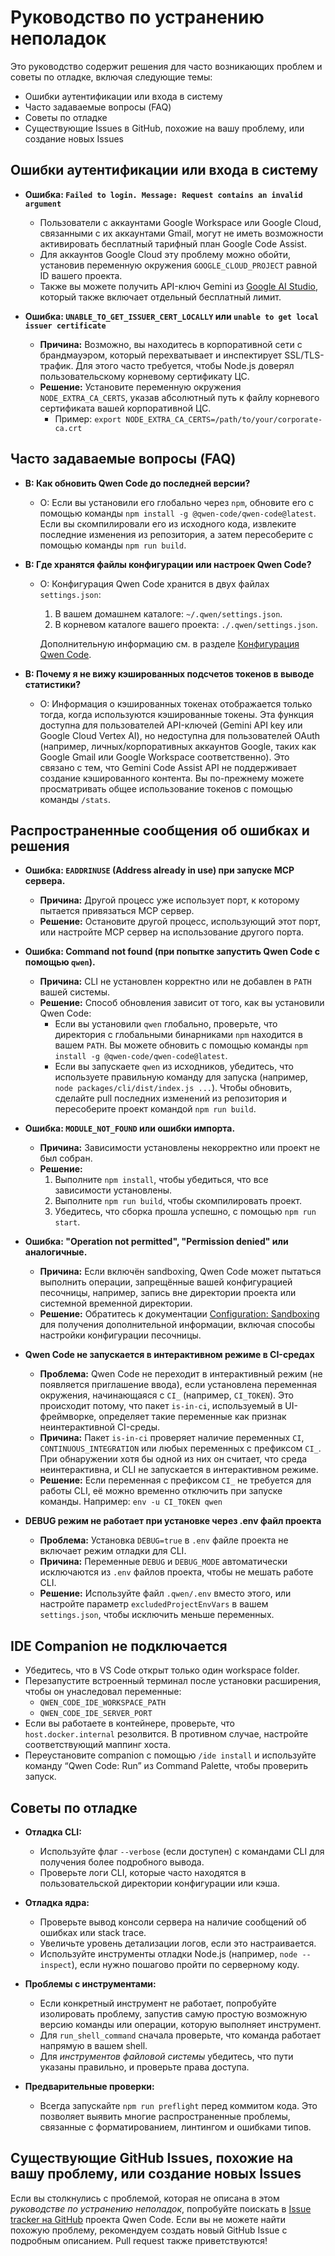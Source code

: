 # Руководство по устранению неполадок

Это руководство содержит решения для часто возникающих проблем и советы по отладке, включая следующие темы:

- Ошибки аутентификации или входа в систему
- Часто задаваемые вопросы (FAQ)
- Советы по отладке
- Существующие Issues в GitHub, похожие на вашу проблему, или создание новых Issues

## Ошибки аутентификации или входа в систему

- **Ошибка: `Failed to login. Message: Request contains an invalid argument`**
  - Пользователи с аккаунтами Google Workspace или Google Cloud, связанными с их аккаунтами Gmail, могут не иметь возможности активировать бесплатный тарифный план Google Code Assist.
  - Для аккаунтов Google Cloud эту проблему можно обойти, установив переменную окружения `GOOGLE_CLOUD_PROJECT` равной ID вашего проекта.
  - Также вы можете получить API-ключ Gemini из [Google AI Studio](http://aistudio.google.com/app/apikey), который также включает отдельный бесплатный лимит.

- **Ошибка: `UNABLE_TO_GET_ISSUER_CERT_LOCALLY` или `unable to get local issuer certificate`**
  - **Причина:** Возможно, вы находитесь в корпоративной сети с брандмауэром, который перехватывает и инспектирует SSL/TLS-трафик. Для этого часто требуется, чтобы Node.js доверял пользовательскому корневому сертификату ЦС.
  - **Решение:** Установите переменную окружения `NODE_EXTRA_CA_CERTS`, указав абсолютный путь к файлу корневого сертификата вашей корпоративной ЦС.
    - Пример: `export NODE_EXTRA_CA_CERTS=/path/to/your/corporate-ca.crt`

## Часто задаваемые вопросы (FAQ)

- **В: Как обновить Qwen Code до последней версии?**
  - О: Если вы установили его глобально через `npm`, обновите его с помощью команды `npm install -g @qwen-code/qwen-code@latest`. Если вы скомпилировали его из исходного кода, извлеките последние изменения из репозитория, а затем пересоберите с помощью команды `npm run build`.

- **В: Где хранятся файлы конфигурации или настроек Qwen Code?**
  - О: Конфигурация Qwen Code хранится в двух файлах `settings.json`:
    1. В вашем домашнем каталоге: `~/.qwen/settings.json`.
    2. В корневом каталоге вашего проекта: `./.qwen/settings.json`.

    Дополнительную информацию см. в разделе [Конфигурация Qwen Code](./cli/configuration.md).

- **В: Почему я не вижу кэшированных подсчетов токенов в выводе статистики?**
  - О: Информация о кэшированных токенах отображается только тогда, когда используются кэшированные токены. Эта функция доступна для пользователей API-ключей (Gemini API key или Google Cloud Vertex AI), но недоступна для пользователей OAuth (например, личных/корпоративных аккаунтов Google, таких как Google Gmail или Google Workspace соответственно). Это связано с тем, что Gemini Code Assist API не поддерживает создание кэшированного контента. Вы по-прежнему можете просматривать общее использование токенов с помощью команды `/stats`.

## Распространенные сообщения об ошибках и решения

- **Ошибка: `EADDRINUSE` (Address already in use) при запуске MCP сервера.**
  - **Причина:** Другой процесс уже использует порт, к которому пытается привязаться MCP сервер.
  - **Решение:**
    Остановите другой процесс, использующий этот порт, или настройте MCP сервер на использование другого порта.

- **Ошибка: Command not found (при попытке запустить Qwen Code с помощью `qwen`).**
  - **Причина:** CLI не установлен корректно или не добавлен в `PATH` вашей системы.
  - **Решение:**
    Способ обновления зависит от того, как вы установили Qwen Code:
    - Если вы установили `qwen` глобально, проверьте, что директория с глобальными бинарниками `npm` находится в вашем `PATH`. Вы можете обновить с помощью команды `npm install -g @qwen-code/qwen-code@latest`.
    - Если вы запускаете `qwen` из исходников, убедитесь, что используете правильную команду для запуска (например, `node packages/cli/dist/index.js ...`). Чтобы обновить, сделайте pull последних изменений из репозитория и пересоберите проект командой `npm run build`.

- **Ошибка: `MODULE_NOT_FOUND` или ошибки импорта.**
  - **Причина:** Зависимости установлены некорректно или проект не был собран.
  - **Решение:**
    1.  Выполните `npm install`, чтобы убедиться, что все зависимости установлены.
    2.  Выполните `npm run build`, чтобы скомпилировать проект.
    3.  Убедитесь, что сборка прошла успешно, с помощью `npm run start`.

- **Ошибка: "Operation not permitted", "Permission denied" или аналогичные.**
  - **Причина:** Если включён sandboxing, Qwen Code может пытаться выполнить операции, запрещённые вашей конфигурацией песочницы, например, запись вне директории проекта или системной временной директории.
  - **Решение:** Обратитесь к документации [Configuration: Sandboxing](./cli/configuration.md#sandboxing) для получения дополнительной информации, включая способы настройки конфигурации песочницы.

- **Qwen Code не запускается в интерактивном режиме в CI-средах**
  - **Проблема:** Qwen Code не переходит в интерактивный режим (не появляется приглашение ввода), если установлена переменная окружения, начинающаяся с `CI_` (например, `CI_TOKEN`). Это происходит потому, что пакет `is-in-ci`, используемый в UI-фреймворке, определяет такие переменные как признак неинтерактивной CI-среды.
  - **Причина:** Пакет `is-in-ci` проверяет наличие переменных `CI`, `CONTINUOUS_INTEGRATION` или любых переменных с префиксом `CI_`. При обнаружении хотя бы одной из них он считает, что среда неинтерактивна, и CLI не запускается в интерактивном режиме.
  - **Решение:** Если переменная с префиксом `CI_` не требуется для работы CLI, её можно временно отключить при запуске команды. Например: `env -u CI_TOKEN qwen`

- **DEBUG режим не работает при установке через .env файл проекта**
  - **Проблема:** Установка `DEBUG=true` в `.env` файле проекта не включает режим отладки для CLI.
  - **Причина:** Переменные `DEBUG` и `DEBUG_MODE` автоматически исключаются из `.env` файлов проекта, чтобы не мешать работе CLI.
  - **Решение:** Используйте файл `.qwen/.env` вместо этого, или настройте параметр `excludedProjectEnvVars` в вашем `settings.json`, чтобы исключить меньше переменных.

## IDE Companion не подключается

- Убедитесь, что в VS Code открыт только один workspace folder.
- Перезапустите встроенный терминал после установки расширения, чтобы он унаследовал переменные:
  - `QWEN_CODE_IDE_WORKSPACE_PATH`
  - `QWEN_CODE_IDE_SERVER_PORT`
- Если вы работаете в контейнере, проверьте, что `host.docker.internal` резолвится. В противном случае, настройте соответствующий маппинг хоста.
- Переустановите companion с помощью `/ide install` и используйте команду “Qwen Code: Run” из Command Palette, чтобы проверить запуск.

## Советы по отладке

- **Отладка CLI:**
  - Используйте флаг `--verbose` (если доступен) с командами CLI для получения более подробного вывода.
  - Проверьте логи CLI, которые часто находятся в пользовательской директории конфигурации или кэша.

- **Отладка ядра:**
  - Проверьте вывод консоли сервера на наличие сообщений об ошибках или stack trace.
  - Увеличьте уровень детализации логов, если это настраивается.
  - Используйте инструменты отладки Node.js (например, `node --inspect`), если нужно пошагово пройти по серверному коду.

- **Проблемы с инструментами:**
  - Если конкретный инструмент не работает, попробуйте изолировать проблему, запустив самую простую возможную версию команды или операции, которую выполняет инструмент.
  - Для `run_shell_command` сначала проверьте, что команда работает напрямую в вашем shell.
  - Для _инструментов файловой системы_ убедитесь, что пути указаны правильно, и проверьте права доступа.

- **Предварительные проверки:**
  - Всегда запускайте `npm run preflight` перед коммитом кода. Это позволяет выявить многие распространенные проблемы, связанные с форматированием, линтингом и ошибками типов.

## Существующие GitHub Issues, похожие на вашу проблему, или создание новых Issues

Если вы столкнулись с проблемой, которая не описана в этом _руководстве по устранению неполадок_, попробуйте поискать в [Issue tracker на GitHub](https://github.com/QwenLM/qwen-code/issues) проекта Qwen Code. Если вы не можете найти похожую проблему, рекомендуем создать новый GitHub Issue с подробным описанием. Pull request также приветствуются!